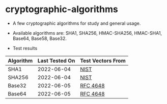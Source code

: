 # cryptographic-algorithms

* A few cryptographic algorithms for study and general usage.

* Available algorithms are: SHA1, SHA256, HMAC-SHA256, HMAC-SHA1, Base64, Base58, Base32.

* Test results

| Algorithm     | Last Tested On  | Test Vectors From|
| ------------- | -------------   | ------------- |
| SHA1          | 2022-06-04      | [NIST](https://csrc.nist.gov/Projects/Cryptographic-Algorithm-Validation-Program/Secure-Hashing)|
| SHA256        | 2022-06-04      | [NIST](https://csrc.nist.gov/Projects/Cryptographic-Algorithm-Validation-Program/Secure-Hashing)|
| Base32        | 2022-06-05      | [RFC 4648](https://datatracker.ietf.org/doc/html/rfc4648#section-10)|
| Base64        | 2022-06-05      | [RFC 4648](https://datatracker.ietf.org/doc/html/rfc4648#section-10)|
